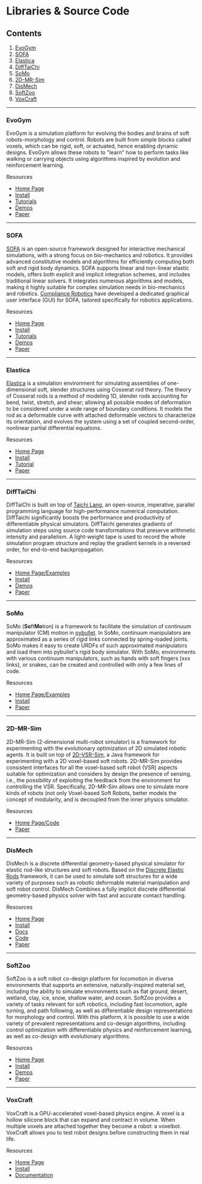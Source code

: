 # Libraries & Source Code

## Contents
1. [EvoGym](#EvoGym)
2. [SOFA](#SOFA)
3. [Elastica](#Elastica)
4. [DiffTaiChi](#DiffTaiChi)
5. [SoMo](#SoMo)
6. [2D-MR-Sim](#2D-MR-Sim)
7. [DisMech](#DisMech)
8. [SoftZoo](#SoftZoo)
9. [VoxCraft](#VoxCraft)

---
### EvoGym <a name="EvoGym"></a>

EvoGym is a simulation platform for evolving the bodies and brains of soft robots-morphology and control. Robots are built from simple blocks called voxels, which can be rigid, soft, or actuated, hence enabling dynamic designs. EvoGym allows these robots to "learn" how to perform tasks like walking or carrying objects using algorithms inspired by evolution and reinforcement learning.

Resources
* [Home Page](https://evolutiongym.github.io/)
* [Install](https://github.com/EvolutionGym/evogym)
* [Tutorials](https://evolutiongym.github.io/tutorials)
* [Demos](https://evolutiongym.github.io/all-tasks)
* [Paper](https://arxiv.org/abs/2201.09863)

---
### SOFA <a name="SOFA"></a>

[SOFA](https://www.sofa-framework.org/) is an open-source framework designed for interactive mechanical simulations, with a strong focus on bio-mechanics and robotics. It provides advanced constitutive models and algorithms for efficiently computing both soft and rigid body dynamics. SOFA supports linear and non-linear elastic models, offers both explicit and implicit integration schemes, and includes traditional linear solvers. It integrates numerous algorithms and models, making it highly suitable for complex simulation needs in bio-mechanics and robotics.  [Compliance Robotics](https://compliance-robotics.com/) have developed a dedicated graphical user interface (GUI) for SOFA, tailored specifically for robotics applications.

Resources 
* [Home Page](https://softroboticstoolkit.com/sofa)
* [Install](https://www.sofa-framework.org/download/)
* [Tutorials](https://softroboticstoolkit.com/sofa/tutorial)
* [Demos](https://softroboticstoolkit.com/projects)
* [Paper](https://softroboticstoolkit.com/publications/control-elastic-soft-robots-based-real-time-finite-element-method)

---
### Elastica <a name="Elastica"></a>
[Elastica](https://github.com/GazzolaLab/PyElastica) is a simulation environment for simulating assemblies of one-dimensional soft, slender structures using Cosserat rod theory. The theory of Cosserat rods is a method of modeling 1D, slender rods accounting for bend, twist, stretch, and shear; allowing all possible modes of deformation to be considered under a wide range of boundary conditions. It models the rod as a deformable curve with attached deformable vectors to characterize its orientation, and evolves the system using a set of coupled second-order, nonlinear partial differential equations.

Resources
* [Home Page](https://www.cosseratrods.org/)
* [Install](https://github.com/GazzolaLab/PyElastica)
* [Tutorial](https://mybinder.org/v2/gh/GazzolaLab/PyElastica/master?filepath=examples%2FBinder%2F0_PyElastica_Tutorials_Overview.ipynb)
* [Paper](https://ieeexplore.ieee.org/document/9369003)

---
### DiffTaiChi <a name="DiffTaiChi"></a>
DiffTaiChi is built on top of [Taichi Lang](https://github.com/yuanming-hu/taichi), an open-source, imperative, parallel programming language for high-performance numerical computation. DiffTaichi significantly boosts the performance and productivity of differentiable physical simulators. DiffTaichi generates gradients of simulation steps using source code transformations that preserve arithmetic intensity and parallelism. A light-weight tape is used to record the whole simulation program structure and replay the gradient kernels in a reversed order, for end-to-end backpropagation.

Resources
* [Home Page/Examples](https://github.com/taichi-dev/difftaichi)
* [Install](https://github.com/yuanming-hu/taichi)
* [Demos](https://somo.readthedocs.io/en/latest/examples/index.html)
* [Paper](https://arxiv.org/abs/1910.00935)

---
### SoMo <a name="SoMo"></a>
SoMo (**So**ft**Mo**tion) is a framework to facilitate the simulation of continuum manipulator (CM) motion in [pybullet](https://github.com/bulletphysics/bullet3/tree/master/examples/pybullet). In SoMo, continuum manipulators are approximated as a series of rigid links connected by spring-loaded joints. SoMo makes it easy to create URDFs of such approximated manipulators and load them into pybullet's rigid body simulator. With SoMo, environments with various continuum manipulators, such as hands with soft fingers (xxx links), or snakes, can be created and controlled with only a few lines of code.

Resources
* [Home Page/Examples](https://somo.readthedocs.io/en/latest/)
* [Install](https://github.com/GrauleM/somo)
* [Paper](https://dl.acm.org/doi/10.1109/IROS51168.2021.9636059)

---
### 2D-MR-Sim <a name="2D-MR-Sim"></a>

2D-MR-Sim (2-dimensional multi-robot simulator) is a framework for experimenting with the evolutionary optimization of 2D simulated robotic agents. It is built on top of [2D-VSR-Sim](https://github.com/ericmedvet/2dhmsr?tab=readme-ov-file), a Java framework for experimenting with a 2D voxel-based soft robots. 2D-MR-Sim provides consistent interfaces for all the voxel-based soft robot (VSR) aspects suitable for optimization and considers by design the presence of sensing, i.e., the possibility of exploiting the feedback from the environment for controlling the VSR. Specifically, 2D-MR-Sim allows one to simulate more kinds of robots (not only Voxel-based Soft Robots, better models the concept of modularity, and is decoupled from the inner physics simulator.

Resources
* [Home Page/Code](https://github.com/ericmedvet/2d-robot-evolution)
* [Paper](https://medvet.inginf.units.it/publications/2020-j-mbds-vsr/)

---
### DisMech <a name="DisMech"></a>
DisMech is a discrete differential geometry-based physical simulator for elastic rod-like structures and soft robots.
Based on the [Discrete Elastic Rods](https://www.cs.columbia.edu/cg/pdfs/143-rods.pdf) framework, it can be used to simulate soft structures for a wide variety of purposes such as robotic deformable material manipulation and soft robot control. DisMech Combines a fully implicit discrete differential geometry-based physics solver with fast and accurate contact handling.

Resources
* [Home Page](https://www.dismech.org/)
* [Install](https://dismech-rods.readthedocs.io/en/latest/install_instructions.html)
* [Docs](https://dismech-rods.readthedocs.io/en/latest/)
* [Code](https://github.com/StructuresComp/dismech-rods)
* [Paper](https://ieeexplore.ieee.org/document/10433745)

---
### SoftZoo <a name="SoftZoo"></a>
SoftZoo is a soft robot co-design platform for locomotion in diverse environments that supports an extensive, naturally-inspired material set, including the ability to simulate environments such as flat ground, desert, wetland, clay, ice, snow, shallow water, and ocean. SoftZoo provides a variety of tasks relevant for soft robotics, including fast locomotion, agile turning, and path following, as well as differentiable design representations for morphology and control.
With this platform, it is possible to use a wide variety of prevalent representations and co-design algorithms, including control optimization with differentiable physics and reinforcement learning, as well as co-design with evolutionary algorithms.

Resources
* [Home Page](https://sites.google.com/view/softzoo-iclr-2023)
* [Install](https://github.com/zswang666/softzoo)
* [Demos](https://sites.google.com/view/softzoo-iclr-2023/safari)
* [Paper](https://openreview.net/forum?id=Xyme9p1rpZw)

---
### VoxCraft <a name="VoxCraft"></a>
VoxCraft is a GPU-accelerated voxel-based physics engine. A voxel is a hollow silicone block that can expand and contract in volume. When multiple voxels are attached together they become a robot: a voxelbot. VoxCraft allows you to test robot designs before constructing them in real life. 

Resources
* [Home Page](https://voxcraft.github.io/)
* [Install](https://github.com/voxcraft/voxcraft-sim)
* [Documentation](https://voxcraft.readthedocs.io/en/latest/)
